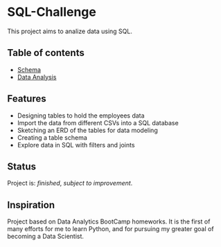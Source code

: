 # SQL-Challenge
 


This project aims to analize data using SQL. 

## Table of contents
* [Schema](https://github.com/mcastl/sql-challenge/blob/main/EmployeeSLQ/Schema.sql)
* [Data Analysis](https://github.com/mcastl/sql-challenge/blob/main/EmployeeSLQ/Data_analysis.sql)

## Features
* Designing tables to hold the employees data
* Import the data from different CSVs into a SQL database 
* Sketching an ERD of the tables for data modeling
* Creating a table schema 
* Explore data in SQL with filters and joints

## Status
Project is: _finished_, _subject to improvement_.

## Inspiration
Project based on Data Analytics BootCamp homeworks. It is the first of many efforts for me to learn Python, and for pursuing my greater goal of becoming a Data Scientist.
